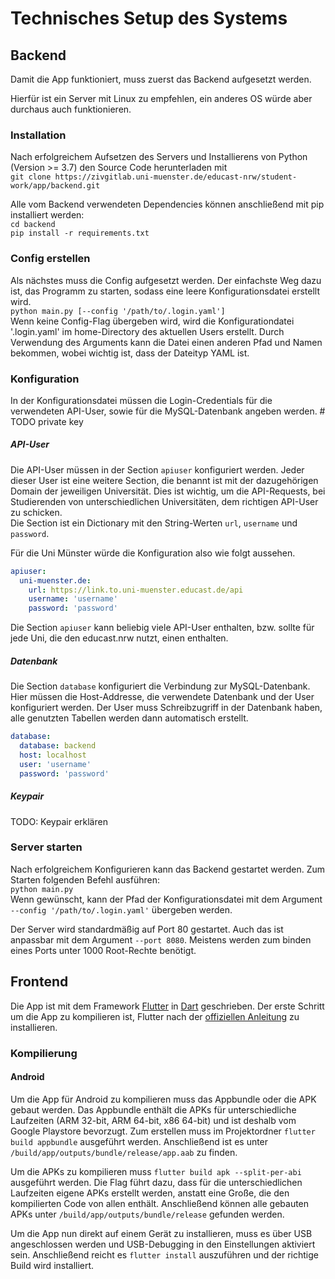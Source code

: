 # Technisches Setup des Systems

## Backend
Damit die App funktioniert, muss zuerst das Backend aufgesetzt werden.

Hierfür ist ein Server mit Linux zu empfehlen, ein anderes OS würde aber durchaus auch funktionieren. 


### Installation
Nach erfolgreichem Aufsetzen des Servers und Installierens von Python (Version >= 3.7) den Source Code herunterladen mit  
`git clone https://zivgitlab.uni-muenster.de/educast-nrw/student-work/app/backend.git`

Alle vom Backend verwendeten Dependencies können anschließend mit pip installiert werden:  
`cd backend`  
`pip install -r requirements.txt`

### Config erstellen
Als nächstes muss die Config aufgesetzt werden. Der einfachste Weg dazu ist, das Programm zu starten, sodass eine leere Konfigurationsdatei erstellt wird.  
`python main.py [--config '/path/to/.login.yaml']`  
Wenn keine Config-Flag übergeben wird, wird die Konfigurationdatei '.login.yaml' im home-Directory des aktuellen Users erstellt. Durch Verwendung des Arguments kann die Datei einen anderen Pfad und Namen bekommen, wobei wichtig ist, dass der Dateityp YAML ist.

### Konfiguration
In der Konfigurationsdatei müssen die Login-Credentials für die verwendeten API-User, sowie für die MySQL-Datenbank angeben werden.  # TODO private key

##### API-User
Die API-User müssen in der Section `apiuser` konfiguriert werden. Jeder dieser User ist eine weitere Section, die benannt ist mit der dazugehörigen Domain der jeweiligen Universität. Dies ist wichtig, um die API-Requests, bei Studierenden von unterschiedlichen Universitäten, dem richtigen API-User zu schicken.  
Die Section ist ein Dictionary mit den String-Werten `url`, `username` und `password`.

Für die Uni Münster würde die Konfiguration also wie folgt aussehen.
```yaml
apiuser:
  uni-muenster.de:
    url: https://link.to.uni-muenster.educast.de/api
    username: 'username'
    password: 'password'
```
Die Section `apiuser` kann beliebig viele API-User enthalten, bzw. sollte für jede Uni, die den educast.nrw nutzt, einen enthalten.


##### Datenbank
Die Section `database` konfiguriert die Verbindung zur MySQL-Datenbank. Hier müssen die Host-Addresse, die verwendete Datenbank und der User konfiguriert werden. Der User muss Schreibzugriff in der Datenbank haben, alle genutzten Tabellen werden dann automatisch erstellt.

```yaml
database:
  database: backend
  host: localhost
  user: 'username'
  password: 'password'
```

##### Keypair

TODO: Keypair erklären

### Server starten
Nach erfolgreichem Konfigurieren kann das Backend gestartet werden. Zum Starten folgenden Befehl ausführen:  
`python main.py`  
Wenn gewünscht, kann der Pfad der Konfigurationsdatei mit dem Argument `--config '/path/to/.login.yaml'` übergeben werden.

Der Server wird standardmäßig auf Port 80 gestartet. Auch das ist anpassbar mit dem Argument `--port 8080`. Meistens werden zum binden eines Ports unter 1000 Root-Rechte benötigt.

## Frontend

Die App ist mit dem Framework [Flutter](https://flutter.dev/) in [Dart](https://dart.dev/) geschrieben. Der erste Schritt um die App zu kompilieren ist, Flutter nach der [offiziellen Anleitung](https://docs.flutter.dev/get-started/install) zu installieren.

### Kompilierung

#### Android
Um die App für Android zu kompilieren muss das Appbundle oder die APK gebaut werden. Das Appbundle enthält die APKs für unterschiedliche Laufzeiten (ARM 32-bit, ARM 64-bit, x86 64-bit) und ist deshalb vom Google Playstore bevorzugt. Zum erstellen muss im Projektordner `flutter build appbundle` ausgeführt werden. Anschließend ist es unter `/build/app/outputs/bundle/release/app.aab` zu finden.

Um die APKs zu kompilieren muss `flutter build apk --split-per-abi` ausgeführt werden. Die Flag führt dazu, dass für die unterschiedlichen Laufzeiten eigene APKs erstellt werden, anstatt eine Große, die den kompilierten Code von allen enthält. Anschließend können alle gebauten APKs unter `/build/app/outputs/bundle/release` gefunden werden.

Um die App nun direkt auf einem Gerät zu installieren, muss es über USB angeschlossen werden und USB-Debugging in den Einstellungen aktiviert sein. Anschließend reicht es `flutter install` auszuführen und der richtige Build wird installiert.


